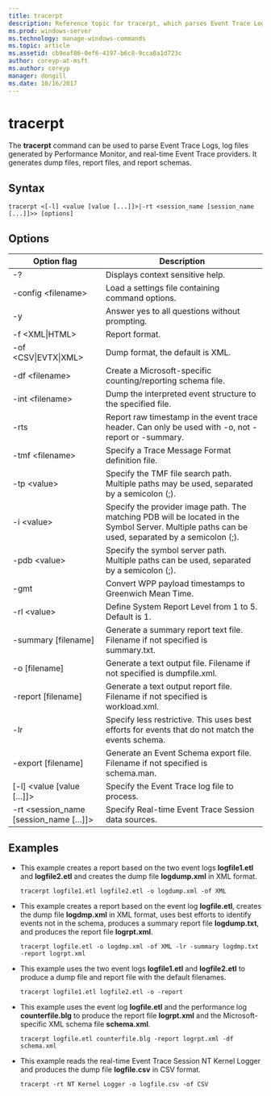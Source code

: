 ```yaml
---
title: tracerpt
description: Reference topic for tracerpt, which parses Event Trace Logs, log files generated by Performance Monitor, and real-time Event Trace providers.
ms.prod: windows-server
ms.technology: manage-windows-commands
ms.topic: article
ms.assetid: cb9eaf86-0ef6-4197-b6c8-9cca8a1d723c
author: coreyp-at-msft
ms.author: coreyp
manager: dongill
ms.date: 10/16/2017
---
```


# tracerpt

The **tracerpt** command can be used to parse Event Trace Logs, log files generated by Performance Monitor, and real-time Event Trace providers. It generates dump files, report files, and report schemas.

## Syntax

```
tracerpt <[-l] <value [value [...]]>|-rt <session_name [session_name [...]]>> [options]
```

## Options

|              Option flag               |                                                                    Description                                                                    |
|----------------------------------------|---------------------------------------------------------------------------------------------------------------------------------------------------|
|                   -?                   |                                                         Displays context sensitive help.                                                          |
|          -config \<filename>           |                                                 Load a settings file containing command options.                                                  |
|                   -y                   |                                                  Answer yes to all questions without prompting.                                                   |
|            -f \<XML\|HTML>             |                                                                  Report format.                                                                   |
|         -of \<CSV\|EVTX\|XML>          |                                                         Dump format, the default is XML.                                                          |
|            -df \<filename>             |                                            Create a Microsoft-specific counting/reporting schema file.                                            |
|            -int \<filename>            |                                            Dump the interpreted event structure to the specified file.                                            |
|                  -rts                  |                        Report raw timestamp in the event trace header. Can only be used with -o, not -report or -summary.                         |
|            -tmf \<filename>            |                                                  Specify a Trace Message Format definition file.                                                  |
|              -tp \<value>              |                            Specify the TMF file search path. Multiple paths may be used, separated by a semicolon (;).                            |
|              -i \<value>               | Specify the provider image path. The matching PDB will be located in the Symbol Server. Multiple paths can be used, separated by a semicolon (;). |
|             -pdb \<value>              |                             Specify the symbol server path. Multiple paths can be used, separated by a semicolon (;).                             |
|                  -gmt                  |                                              Convert WPP payload timestamps to Greenwich Mean Time.                                               |
|              -rl \<value>              |                                               Define System Report Level from 1 to 5. Default is 1.                                               |
|          -summary [filename]           |                                  Generate a summary report text file. Filename if not specified is summary.txt.                                   |
|             -o [filename]              |                                      Generate a text output file. Filename if not specified is dumpfile.xml.                                      |
|           -report [filename]           |                                  Generate a text output report file. Filename if not specified is workload.xml.                                   |
|                  -lr                   |                        Specify less restrictive. This uses best efforts for events that do not match the events schema.                         |
|           -export [filename]           |                                  Generate an Event Schema export file. Filename if not specified is schema.man.                                   |
|       [-l] \<value [value […]]>        |                                                   Specify the Event Trace log file to process.                                                    |
| -rt \<session_name [session_name […]]> |                                                Specify Real-time Event Trace Session data sources.                                                |

## Examples

- This example creates a report based on the two event logs **logfile1.etl** and **logfile2.etl** and creates the dump file **logdump.xml** in XML format.  
  ```
  tracerpt logfile1.etl logfile2.etl -o logdump.xml -of XML
  ```  
- This example creates a report based on the event log **logfile.etl**, creates the dump file **logdmp.xml** in XML format, uses best efforts to identify events not in the schema, produces a summary report file **logdump.txt**, and produces the report file **logrpt.xml**.  
  ```
  tracerpt logfile.etl -o logdmp.xml -of XML -lr -summary logdmp.txt -report logrpt.xml
  ```  
- This example uses the two event logs **logfile1.etl** and **logfile2.etl** to produce a dump file and report file with the default filenames.  
  ```
  tracerpt logfile1.etl logfile2.etl -o -report
  ```  
- This example uses the event log **logfile.etl** and the performance log **counterfile.blg** to produce the report file **logrpt.xml** and the Microsoft-specific XML schema file **schema.xml**.  
  ```
  tracerpt logfile.etl counterfile.blg -report logrpt.xml -df schema.xml
  ```  
- This example reads the real-time Event Trace Session NT Kernel Logger and produces the dump file **logfile.csv** in CSV format.  
  ```
  tracerpt -rt NT Kernel Logger -o logfile.csv -of CSV
  ```
